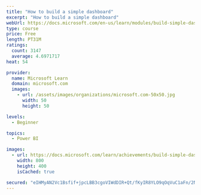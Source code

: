 ```yaml
---
title: "How to build a simple dashboard"
excerpt: "How to build a simple dashboard"
webUrl: https://docs.microsoft.com/en-us/learn/modules/build-simple-dashboard/
type: course
price: Free
length: PT31M
ratings:
  count: 3147
  average: 4.6971717
heat: 54

provider:
  name: Microsoft Learn
  domain: microsoft.com
  images:
    - url: /assets/images/organizations/microsoft.com-50x50.jpg
      width: 50
      height: 50

levels:
  - Beginner

topics:
  - Power BI

images:
  - url: https://docs.microsoft.com/learn/achievements/build-simple-dashboard-social.png
    width: 800
    height: 400
    isCached: true

secured: "eIHMyAN2Vc1Bsfif+jpcLBB3cgoVIWdDIR+Qt/fKyIR8YLO9qOqVuC1aFn/2NzygJTBqxsWr2Jdz7s+f38n0/98TYwUG2R7EO7dSaytcJxcyI/4ynO36UkZSiljAk2G70tjE8VovcquUDu0fPEQSxzR2eijrMl9FGyD15w4c7lK/ZRjQWeV6DWsWl0kZ6xtjmFDNhMFQF/YGDJl7cGxLtT8e1ux+BM2ccz+J1RzH2RGKouC3OXUh3NExI3fmUyepEl/fApKQDRR0o+IUnFuHVyAtBWnOq7CjDzWvQgOflXFGjf9HCp4BxeVL86/yrc7Cyaly1zz0LBO2VKYUQtHYGaf2pxFOSBT37STqMRGvb1qmP7HmYM7625JxtOW8dQV/2vwauaYRAL44XB2GiW+iuuV4Aq6+ISjlHajl4b20LhE=;TkYbU16EEWdmx4d5h4/Rvg=="
---
```


